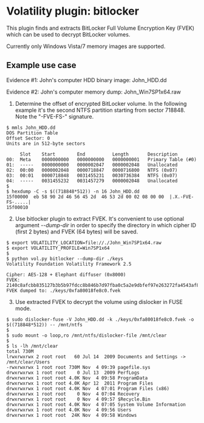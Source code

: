 Volatility plugin: bitlocker
============================

This plugin finds and extracts BitLocker Full Volume Encryption Key (FVEK)
which can be used to decrypt BitLocker volumes.

Currently only Windows Vista/7 memory images are supported.


Example use case
----------------

Evidence #1: John's computer HDD binary image: John_HDD.dd

Evidence #2: John's computer memory dump: John_Win7SP1x64.raw

1) Determine the offset of encrypted BitLocker volume. In the following example
it's the second NTFS partition starting from sector 718848. Note the "-FVE-FS-"
signature.

```
$ mmls John_HDD.dd
DOS Partition Table
Offset Sector: 0
Units are in 512-byte sectors

     Slot    Start        End          Length       Description
00:  Meta    0000000000   0000000000   0000000001   Primary Table (#0)
01:  -----   0000000000   0000002047   0000002048   Unallocated
02:  00:00   0000002048   0000718847   0000716800   NTFS (0x07)
03:  00:01   0000718848   0031455231   0030736384   NTFS (0x07)
04:  -----   0031455232   0031457279   0000002048   Unallocated
$
$ hexdump -C -s $((718848*512)) -n 16 John_HDD.dd
15f00000  eb 58 90 2d 46 56 45 2d  46 53 2d 00 02 08 00 00  |.X.-FVE-FS-.....|
15f00010
```

2) Use bitlocker plugin to extract FVEK. It's convenient to use optional
argument *--dump-dir* in order to specify the directory in which cipher ID
(first 2 bytes) and FVEK (64 bytes) will be saved.

```
$ export VOLATILITY_LOCATION=file://./John_Win7SP1x64.raw
$ export VOLATILITY_PROFILE=Win7SP1x64
$
$ python vol.py bitlocker --dump-dir ./keys
Volatility Foundation Volatility Framework 2.5

Cipher: AES-128 + Elephant diffuser (0x8000)
FVEK: 2140c8afcbb835127b3b5b97fdcc8b846b7d97fba0c5a2e9dbfef97e263272fa4543af87702c4cee4252eaaa0b7fdc2a96c54aace6e90642a4bbece8afc430c2
FVEK dumped to: ./keys/0xfa80018fe8c0.fvek

```

3) Use extracted FVEK to decrypt the volume using dislocker in FUSE mode.

```
$ sudo dislocker-fuse -V John_HDD.dd -k ./keys/0xfa80018fe8c0.fvek -o $((718848*512)) -- /mnt/ntfs
$
$ sudo mount -o loop,ro /mnt/ntfs/dislocker-file /mnt/clear
$
$ ls -lh /mnt/clear
total 730M
lrwxrwxrwx 2 root root   60 Jul 14  2009 Documents and Settings -> /mnt/clear/Users
-rwxrwxrwx 1 root root 730M Nov  4 09:39 pagefile.sys
drwxrwxrwx 1 root root    0 Jul 13  2009 PerfLogs
drwxrwxrwx 1 root root 4.0K Nov  4 09:58 ProgramData
drwxrwxrwx 1 root root 4.0K Apr 12  2011 Program Files
drwxrwxrwx 1 root root 4.0K Nov  4 07:01 Program Files (x86)
drwxrwxrwx 1 root root    0 Nov  4 07:04 Recovery
drwxrwxrwx 1 root root    0 Nov  4 09:57 $Recycle.Bin
drwxrwxrwx 1 root root 4.0K Nov  4 07:05 System Volume Information
drwxrwxrwx 1 root root 4.0K Nov  4 09:56 Users
drwxrwxrwx 1 root root  24K Nov  4 09:58 Windows
```
